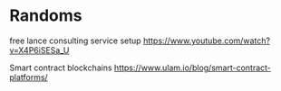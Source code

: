# Randoms

free lance consulting service setup https://www.youtube.com/watch?v=X4P6iSESa_U

Smart contract blockchains https://www.ulam.io/blog/smart-contract-platforms/
